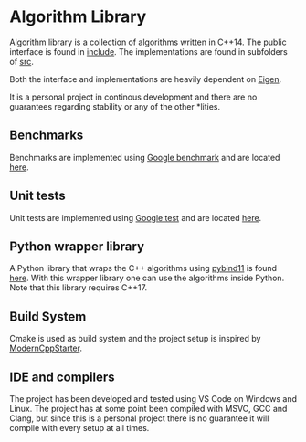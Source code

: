 # Algorithm Library
Algorithm library is a collection of algorithms written in C++14. The public interface is found in [include](/include/). The implementations are found in subfolders of [src](/src/).

Both the interface and implementations are heavily dependent on [Eigen](https://gitlab.com/libeigen/eigen/).

It is a personal project in continous development and there are no guarantees regarding stability or any of the other *lities. 

## Benchmarks
Benchmarks are implemented using [Google benchmark](https://github.com/google/benchmark) and are located [here](apps/benchmark).

## Unit tests
Unit tests are implemented using [Google test](https://github.com/google/googletest) and are located [here](apps/test).

## Python wrapper library
A Python library that wraps the C++ algorithms using [pybind11](https://github.com/pybind/pybind11) is found [here](libs/python_algorithm_library). With this wrapper library one can use the algorithms inside Python. Note that this library requires C++17.

## Build System
Cmake is used as build system and the project setup is inspired by [ModernCppStarter](https://github.com/TheLartians/ModernCppStarter).

## IDE and compilers
The project has been developed and tested using VS Code on Windows and Linux. The project has at some point been compiled with MSVC, GCC and Clang, but since this is a personal project there is no guarantee it will compile with every setup at all times.